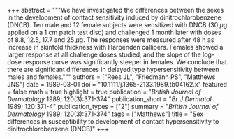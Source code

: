 +++
abstract = """We have investigated the differences between the sexes in the development of contact sensitivity induced by dinitrochlorobenzene (DNCB). Ten male and 12 female subjects were sensitized with DNCB (30 $μ$g applied on a 1 cm patch test disc) and challenged 1 month later with doses of 8.8, 12.5, 17.7 and 25 $μ$g. The responses were measured after 48 h as increase in skinfold thickness with Harpenden callipers. Females showed a larger response at all challenge doses studied, and the slope of the log-dose response curve was significantly steeper in females. We conclude that there are significant differences in delayed type hypersensitivity between males and females."""
authors = ["Rees JL", "Friedmann PS", "Matthews JNS"]
date = 1989-03-01
doi = "10.1111/j.1365-2133.1989.tb04162.x"
featured = false
math = true
highlight = true
publication = "*British Journal of Dermatology* 1989; 120(3):371-374"
publication_short = "*Br J Dermatol* 1989; 120:371-4"
publication_types = ["2"]
summary = "*British Journal of Dermatology* 1989; 120(3):371-374"
tags = ["Matthews"]
title = "Sex differences in susceptibility to development of contact hypersensitivity to dinitrochlorobenzene (DNCB)"
+++
